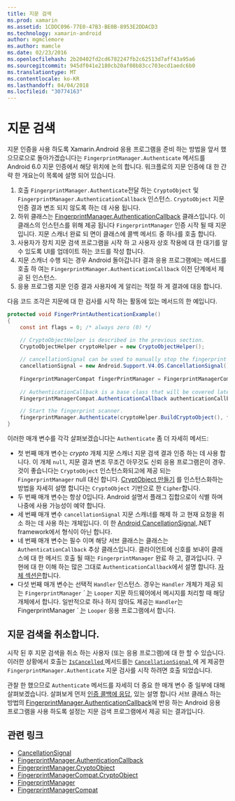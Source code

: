 ```yaml
---
title: 지문 검색
ms.prod: xamarin
ms.assetid: 1CDDC096-77E0-47B3-BE0B-8953E2DDACD3
ms.technology: xamarin-android
author: mgmclemore
ms.author: mamcle
ms.date: 02/23/2016
ms.openlocfilehash: 2b20402fd2cd6782247fb2c62513d7aff43a95a6
ms.sourcegitcommit: 945df041e2180cb20af08b83cc703ecd1aedc6b0
ms.translationtype: MT
ms.contentlocale: ko-KR
ms.lasthandoff: 04/04/2018
ms.locfileid: "30774163"
---
```

# <a name="scanning-for-fingerprints"></a>지문 검색

지문 인증을 사용 하도록 Xamarin.Android 응용 프로그램을 준비 하는 방법을 앞서 했으므로으로 돌아가겠습니다는 `FingerprintManager.Authenticate` 메서드를 Android 6.0 지문 인증에서 해당 위치에 논의 합니다. 워크플로의 지문 인증에 대 한 간략 한 개요는이 목록에 설명 되어 있습니다.

1. 호출 `FingerprintManager.Authenticate`전달 하는 `CryptoObject` 및 `FingerprintManager.AuthenticationCallback` 인스턴스. `CryptoObject` 지문 인증 결과 변조 되지 않도록 하는 데 사용 됩니다. 
2. 하위 클래스는 [FingerprintManager.AuthenticationCallback](http://developer.android.com/reference/android/hardware/fingerprint/FingerprintManager.AuthenticationCallback.html) 클래스입니다. 이 클래스의 인스턴스를 위해 제공 됩니다 `FingerprintManager` 인증 시작 될 때 지문입니다. 지문 스캐너 완료 되 면이 클래스에 콜백 메서드 중 하나를 호출 합니다.
3. 사용자가 장치 지문 검색 프로그램을 시작 하 고 사용자 상호 작용에 대 한 대기를 알 수 있도록 UI를 업데이트 하는 코드를 작성 합니다. 
4. 지문 스캐너 수행 되는 경우 Android 돌아갑니다 결과 응용 프로그램에는 메서드를 호출 하 여는 `FingerprintManager.AuthenticationCallback` 이전 단계에서 제공 된 인스턴스.
5. 응용 프로그램 지문 인증 결과 사용자에 게 알리는 적절 하 게 결과에 대응 합니다. 

다음 코드 조각은 지문에 대 한 검사를 시작 하는 활동에 있는 메서드의 한 예입니다.

```csharp
protected void FingerPrintAuthenticationExample()
{
    const int flags = 0; /* always zero (0) */

    // CryptoObjectHelper is described in the previous section.
    CryptoObjectHelper cryptoHelper = new CryptoObjectHelper();    
    
    // cancellationSignal can be used to manually stop the fingerprint scanner. 
    cancellationSignal = new Android.Support.V4.OS.CancellationSignal();
    
    FingerprintManagerCompat fingerPrintManager = FingerprintManagerCompat.From(this);
    
    // AuthenticationCallback is a base class that will be covered later on in this guide.
    FingerprintManagerCompat.AuthenticationCallback authenticationCallback = new MyAuthCallbackSample(this);

    // Start the fingerprint scanner.
    fingerprintManager.Authenticate(cryptoHelper.BuildCryptoObject(), flags, cancellationSignal, authenticationCallback, null);
}
```

이러한 매개 변수를 각각 살펴보겠습니다는 `Authenticate` 좀 더 자세히 메서드:

* 첫 번째 매개 변수는 _crypto_ 개체 지문 스캐너 지문 검색 결과 인증 하는 데 사용 합니다. 이 개체 `null`, 지문 결과 변조 무조건 아무것도 신뢰 응용 프로그램은이 경우. 것이 좋습니다는 `CryptoObject` 인스턴스화되고에 제공 되는 `FingerprintManager` null 대신 합니다. [CryptObject 만들기](~/android/platform/fingerprint-authentication/creating-a-cryptoobject.md) 를 인스턴스화하는 방법을 자세히 설명 합니다는 `CryptoObject` 기반으로 한 `Cipher`합니다.
* 두 번째 매개 변수는 항상 0입니다. Android 설명서 플래그 집합으로이 식별 하며 나중에 사용 가능성이 예약 합니다. 
* 세 번째 매개 변수 `cancellationSignal` 지문 스캐너를 해제 하 고 현재 요청을 취소 하는 데 사용 하는 개체입니다. 이 한 [Android CancellationSignal](http://developer.android.com/reference/android/os/CancellationSignal.html),.NET framework에서 형식이 아닌 합니다.
* 네 번째 매개 변수는 필수 이며 해당 서브 클래스는 클래스는 `AuthenticationCallback` 추상 클래스입니다. 클라이언트에 신호를 보내이 클래스에 대 한 메서드 호출 될 때는 `FingerprintManager` 완료 하 고, 결과입니다. 구현에 대 한 이해 하는 많은 그대로 `AuthenticationCallback`에서 설명 합니다. [자체 섹션은](~/android/platform/fingerprint-authentication/fingerprint-authentication-callbacks.md)합니다.
* 다섯 번째 매개 변수는 선택적 `Handler` 인스턴스. 경우는 `Handler` 개체가 제공 되는 `FingerprintManager` ´ ֲ는 `Looper` 지문 하드웨어에서 메시지를 처리할 때 해당 개체에서 합니다. 일반적으로 하나 하지 않아도 제공는 `Handler`는 FingerprintManager ´ ֲ는 `Looper` 응용 프로그램에서 합니다.

## <a name="cancelling-a-fingerprint-scan"></a>지문 검색을 취소합니다.

시작 된 후 지문 검색을 취소 하는 사용자 (또는 응용 프로그램)에 대 한 할 수 있습니다. 이러한 상황에서 호출는 [ `IsCancelled` ](http://developer.android.com/reference/android/os/CancellationSignal.html#isCanceled()) 메서드를는 [ `CancellationSignal` ](http://developer.android.com/reference/android/os/CancellationSignal.html) 에 게 제공한 `FingerprintManager.Authenticate` 지문 검사를 시작 하려면 호출 되었습니다.

관찰 한 했으므로 `Authenticate` 메서드를 자세히 더 중요 한 매개 변수 중 일부에 대해 살펴보겠습니다. 살펴보게 먼저 [인증 콜백에 응답](~/android/platform/fingerprint-authentication/fingerprint-authentication-callbacks.md), 있는 설명 합니다 서브 클래스 하는 방법의 [FingerprintManager.AuthenticationCallback](http://developer.android.com/reference/android/hardware/fingerprint/FingerprintManager.AuthenticationCallback.html)에 반응 하는 Android 응용 프로그램을 사용 하도록 설정는 지문 검색 프로그램에서 제공 되는 결과입니다.




## <a name="related-links"></a>관련 링크

- [CancellationSignal](http://developer.android.com/reference/android/os/CancellationSignal.html)
- [FingerprintManager.AuthenticationCallback](http://developer.android.com/reference/android/hardware/fingerprint/FingerprintManager.AuthenticationCallback.html)
- [FingerprintManager.CryptoObject](http://developer.android.com/reference/android/hardware/fingerprint/FingerprintManager.CryptoObject.html)
- [FingerprintManagerCompat.CryptoObject](http://developer.android.com/reference/android/support/v4/hardware/fingerprint/FingerprintManagerCompat.CryptoObject.html)
- [FingerprintManager](http://developer.android.com/reference/android/hardware/fingerprint/FingerprintManager.html)
- [FingerprintManagerCompat](http://developer.android.com/reference/android/support/v4/hardware/fingerprint/FingerprintManagerCompat.html)

